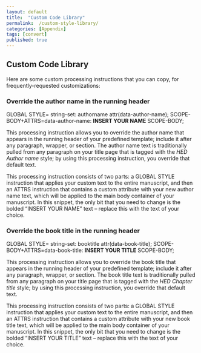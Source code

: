 ```yaml
---
layout: default
title:  "Custom Code Library"
permalink:  /custom-style-library/
categories: [Appendix]
tags: [convert]
published: true
---
```


<section data-type="appendix" class="hsecappendix" data-hederis-type="hsecappendix" id="custom-style-library" data-pi-attrs="id: custom-style-library; data-tags: convert;" role="doc-appendix" data-tags="convert" data-author-name=" " data-book-title=" " title="Custom Code Library"><h1 data-hederis-type="hblkchaptitle" class="hblkchaptitle" id="pXJp2tuk4">Custom Code Library</h1>
    <p class="hblkp" data-hederis-type="hblkp" id="pZCJHxHV5">Here are some custom processing instructions that you can copy, for frequently-requested customizations:</p>
    <section class="hwprsubsection" data-hederis-type="hwprsubsection" id="ppKWJ5miX" data-type="subsection" title="Override the author name in the running header"><h1 data-hederis-type="hblktitle" class="hblktitle" id="p1DuHd870">Override the author name in the running header</h1>
    <div class="hwprliteral" data-hederis-type="hwprliteral" id="pe5Klcm1b" data-type="programlisting" role="doc-example"><p class="hblkcode" data-hederis-type="hblkcode" id="pJC8xhLBk">GLOBAL STYLE= string-set: authorname attr(data-author-name); SCOPE-BODY+ATTRS=data-author-name: <strong class="hspanstrong" data-hederis-type="hspanstrong" id="phcOJkdkP">INSERT YOUR NAME</strong> SCOPE-BODY;</p></div>
    <p class="hblkp" data-hederis-type="hblkp" id="pzsWd6pMW">This processing instruction allows you to override the author name that appears in the running header of your predefined template; include it after any paragraph, wrapper, or section. The author name text is traditionally pulled from any paragraph on your title page that is tagged with the <span class="Emphasis" id="pcfn3cmoA"><em class="hspanem" data-hederis-type="hspanem" id="p6pRUVdR5">HED Author name</em></span> style; by using this processing instruction, you override that default text.</p>
    <p class="hblkp" data-hederis-type="hblkp" id="pYlz9Oxuj">This processing instruction consists of two parts: a GLOBAL STYLE instruction that applies your custom text to the entire manuscript, and then an ATTRS instruction that contains a custom attribute with your new author name text, which will be applied to the main body container of your manuscript. In this snippet, the only bit that you need to change is the bolded &#8220;INSERT YOUR NAME&#8221; text &#8211; replace this with the text of your choice.</p>
    </section>
    <section class="hwprsubsection" data-hederis-type="hwprsubsection" id="pseiP6R5v" data-type="subsection" title="Override the book title in the running header"><h1 data-hederis-type="hblktitle" class="hblktitle" id="pwfoQWef8">Override the book title in the running header</h1>
    <div class="hwprliteral" data-hederis-type="hwprliteral" id="pGKsNd4p2" data-type="programlisting" role="doc-example"><p class="hblkcode" data-hederis-type="hblkcode" id="pPznXeMEt">GLOBAL STYLE= string-set: booktitle attr(data-book-title); SCOPE-BODY+ATTRS=data-book-title: <strong class="hspanstrong" data-hederis-type="hspanstrong" id="pzLxL3Xnv">INSERT YOUR TITLE</strong> SCOPE-BODY;</p></div>
    <p class="hblkp" data-hederis-type="hblkp" id="pz9zhJN70">This processing instruction allows you to override the book title that appears in the running header of your predefined template; include it after any paragraph, wrapper, or section. The book title text is traditionally pulled from any paragraph on your title page that is tagged with the <span class="Emphasis" id="pKvIOcof1"><em class="hspanem" data-hederis-type="hspanem" id="pZoyozo7r">HED Chapter title</em></span> style; by using this processing instruction, you override that default text.</p>
    <p class="hblkp" data-hederis-type="hblkp" id="pv1IH7rls">This processing instruction consists of two parts: a GLOBAL STYLE instruction that applies your custom text to the entire manuscript, and then an ATTRS instruction that contains a custom attribute with your new book title text, which will be applied to the main body container of your manuscript. In this snippet, the only bit that you need to change is the bolded &#8220;INSERT YOUR TITLE&#8221; text &#8211; replace this with the text of your choice.</p>
    </section>
    </section>
    